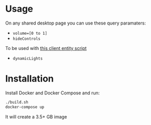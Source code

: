 # Usage

On any shared desktop page you can use these query paramaters:

-   `volume=[0 to 1]`
-   `hideControls`

To be used with [this client entity script](https://hifi.maki.cafe/client-entity-scripts/cinematheque/dynamicLightsAndVolumeSliderOnWebEntity.js)

-   `dynamicLights`

# Installation

Install Docker and Docker Compose and run:

```bash
./build.sh
docker-compose up
```

It will create a 3.5+ GB image
